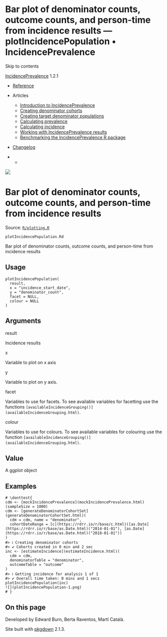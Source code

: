 # Bar plot of denominator counts, outcome counts, and person-time from incidence results — plotIncidencePopulation • IncidencePrevalence

Skip to contents

[IncidencePrevalence](../index.html) 1.2.1

  * [Reference](../reference/index.html)
  * Articles
    * [Introduction to IncidencePrevalence](../articles/a01_Introduction_to_IncidencePrevalence.html)
    * [Creating denominator cohorts](../articles/a02_Creating_denominator_populations.html)
    * [Creating target denominator populations](../articles/a03_Creating_target_denominator_populations.html)
    * [Calculating prevalence](../articles/a04_Calculating_prevalence.html)
    * [Calculating incidence](../articles/a05_Calculating_incidence.html)
    * [Working with IncidencePrevalence results](../articles/a06_Working_with_IncidencePrevalence_Results.html)
    * [Benchmarking the IncidencePrevalence R package](../articles/a07_benchmark.html)
  * [Changelog](../news/index.html)


  *   * [](https://github.com/darwin-eu/IncidencePrevalence/)



![](../logo.png)

# Bar plot of denominator counts, outcome counts, and person-time from incidence results

Source: [`R/plotting.R`](https://github.com/darwin-eu/IncidencePrevalence/blob/v1.2.1/R/plotting.R)

`plotIncidencePopulation.Rd`

Bar plot of denominator counts, outcome counts, and person-time from incidence results

## Usage
    
    
    plotIncidencePopulation(
      result,
      x = "incidence_start_date",
      y = "denominator_count",
      facet = NULL,
      colour = NULL
    )

## Arguments

result
    

Incidence results

x
    

Variable to plot on x axis

y
    

Variable to plot on y axis.

facet
    

Variables to use for facets. To see available variables for facetting use the functions `[availableIncidenceGrouping()](availableIncidenceGrouping.html)`.

colour
    

Variables to use for colours. To see available variables for colouring use the function `[availableIncidenceGrouping()](availableIncidenceGrouping.html)`.

## Value

A ggplot object

## Examples
    
    
    # \donttest{
    cdm <- [mockIncidencePrevalence](mockIncidencePrevalence.html)(sampleSize = 1000)
    cdm <- [generateDenominatorCohortSet](generateDenominatorCohortSet.html)(
      cdm = cdm, name = "denominator",
      cohortDateRange = [c](https://rdrr.io/r/base/c.html)([as.Date](https://rdrr.io/r/base/as.Date.html)("2014-01-01"), [as.Date](https://rdrr.io/r/base/as.Date.html)("2018-01-01"))
    )
    #> ℹ Creating denominator cohorts
    #> ✔ Cohorts created in 0 min and 2 sec
    inc <- [estimateIncidence](estimateIncidence.html)(
      cdm = cdm,
      denominatorTable = "denominator",
      outcomeTable = "outcome"
    )
    #> ℹ Getting incidence for analysis 1 of 1
    #> ✔ Overall time taken: 0 mins and 1 secs
    plotIncidencePopulation(inc)
    ![](plotIncidencePopulation-1.png)
    # }
    
    

## On this page

Developed by Edward Burn, Berta Raventos, Martí Català.

Site built with [pkgdown](https://pkgdown.r-lib.org/) 2.1.3.
